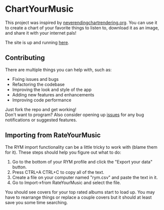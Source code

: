 # ChartYourMusic
 
This project was inspired by [neverendingchartrendering.org](neverendingchartrendering.org). You can use it to create a chart of your favorite things to listen to, download it as an image, and share it with your internet pals!

The site is up and running [here](https://giraffekey.github.io/chart-your-music/).

## Contributing

There are multiple things you can help with, such as:
- Fixing issues and bugs
- Refactoring the codebase
- Improving the look and style of the app
- Adding new features and enhancements
- Improving code performance

Just fork the repo and get working!  
Don't want to program? Also consider opening up [issues](https://github.com/GiraffeKey/chart-your-music/issues) for any bug notifications or suggested features.

## Importing from RateYourMusic

The RYM import functionality can be a little tricky to work with (blame them for it). These steps should help you figure out what to do:
1. Go to the bottom of your RYM profile and click the "Export your data" button.
2. Press CTRL+A CTRL+C to copy all of the text.
3. Create a file on your computer named "rym.csv" and paste the text in it.
4. Go to Import->from RateYourMusic and select the file.

You should see covers for your top rated albums start to load up. You may have to rearrange things or replace a couple covers but it should at least save you some time searching.